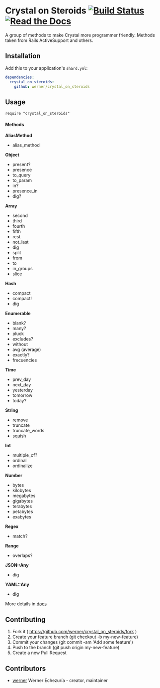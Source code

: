 # Crystal on Steroids [![Build Status](https://travis-ci.org/werner/crystal_on_steroids.png)](https://travis-ci.org/werner/crystal_on_steroids) [![Read the Docs](https://img.shields.io/readthedocs/pip.svg)](https://werner.github.io/crystal_on_steroids/)

A group of methods to make Crystal more programmer friendly. Methods taken from Rails ActiveSupport and others.

## Installation

Add this to your application's `shard.yml`:

```yaml
dependencies:
  crystal_on_steroids:
    github: werner/crystal_on_steroids
```

## Usage

```crystal
require "crystal_on_steroids"
```

#### Methods

**AliasMethod**

* alias_method

**Object**

* present?
* presence
* to_query
* to_param
* in?
* presence_in
* dig?

**Array**

* second
* third
* fourth
* fifth
* rest
* not_last
* dig
* split
* from
* to
* in_groups
* slice

**Hash**

* compact
* compact!
* dig

**Enumerable**

* blank?
* many?
* pluck
* excludes?
* without
* avg (average)
* exactly?
* frecuencies

**Time**

* prev_day
* next_day
* yesterday
* tomorrow
* today?

**String**

* remove
* truncate
* truncate_words
* squish

**Int**

* multiple_of?
* ordinal
* ordinalize

**Number**

* bytes
* kilobytes
* megabytes
* gigabytes
* terabytes
* petabytes
* exabytes

**Regex**

* match?

**Range**

* overlaps?

**JSON::Any**

* dig

**YAML::Any**

* dig

More details in [docs](https://werner.github.io/crystal_on_steroids/)

## Contributing

1. Fork it ( https://github.com/werner/crystal_on_steroids/fork )
2. Create your feature branch (git checkout -b my-new-feature)
3. Commit your changes (git commit -am 'Add some feature')
4. Push to the branch (git push origin my-new-feature)
5. Create a new Pull Request

## Contributors

- [werner](https://github.com/werner) Werner Echezuría - creator, maintainer
